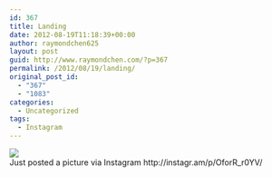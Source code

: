 ```yaml
---
id: 367
title: Landing
date: 2012-08-19T11:18:39+00:00
author: raymondchen625
layout: post
guid: http://www.raymondchen.com/?p=367
permalink: /2012/08/19/landing/
original_post_id:
  - "367"
  - "1083"
categories:
  - Uncategorized
tags:
  - Instagram
---
```

<img src='http://distilleryimage9.s3.amazonaws.com/8a596baae9ac11e1827612313814176c_7.jpg' style='max-width:600px;' />

<div>
  Just posted a picture via Instagram http://instagr.am/p/OforR_r0YV/
</div>